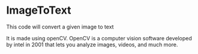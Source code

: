 # ImageToText

This code will convert a given image to text

It is made using openCV. OpenCV is a computer vision software developed by intel in 2001 that lets you analyze images, videos, and much more. 
